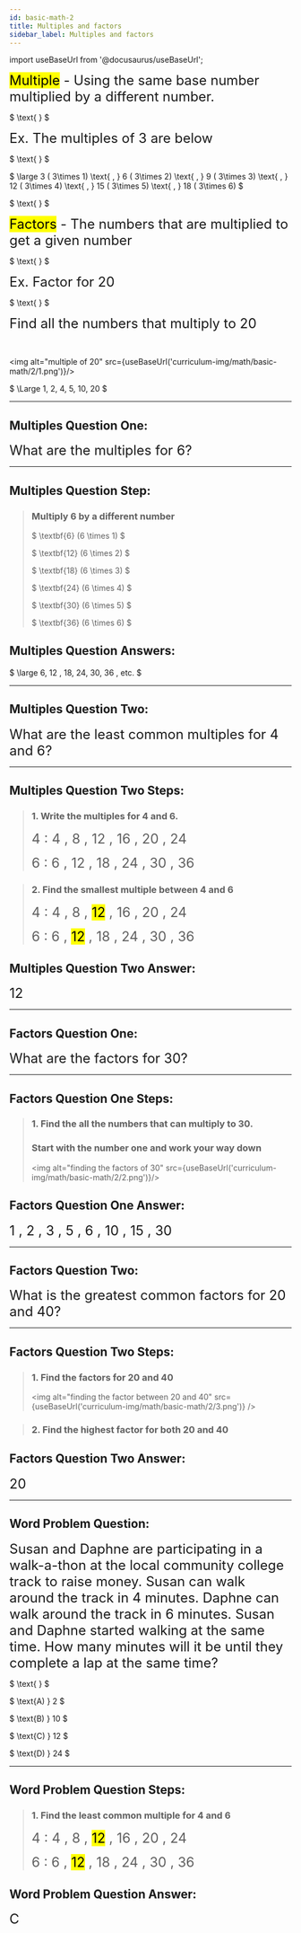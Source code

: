 ```yaml
---
id: basic-math-2
title: Multiples and factors
sidebar_label: Multiples and factors
---
```


import useBaseUrl from '@docusaurus/useBaseUrl';

<font size="5"><mark>Multiple</mark> - Using the same base number multiplied by a different number.</font>

$
 \text{ } 
$

<font size="5">Ex. The multiples of 3 are below</font>

$
 \text{ } 
$

$
 \large 3 ( 3\times 1) \text{ , } 6 ( 3\times 2) \text{ , } 9 ( 3\times 3) \text{ , } 12 ( 3\times 4) \text{ , } 15 ( 3\times 5) \text{ , } 18 ( 3\times 6) 
$

$
 \text{ } 
$

<font size="5"><mark>Factors</mark> - The numbers that are multiplied to get a given number</font>

$
 \text{ } 
$

<font size="5">Ex. Factor for 20</font>

$
 \text{ } 
$

<font size="5">Find all the numbers that multiply to 20</font>

<br />

<img alt="multiple of 20" src={useBaseUrl('curriculum-img/math/basic-math/2/1.png')}/>

$
\Large 1, 2, 4, 5, 10, 20
$

---

## Multiples Question One:

<font size="5">What are the multiples for 6?</font>

---

## Multiples Question Step:

> ### Multiply 6 by a different number
>
> $
  \textbf{6} (6 \times 1)
$
>
> $
  \textbf{12} (6 \times 2)
$
>
> $
  \textbf{18} (6 \times 3)
$
>
> $
  \textbf{24} (6 \times 4)
$
>
> $
  \textbf{30} (6 \times 5)
$
>
> $
  \textbf{36} (6 \times 6)
$

## Multiples Question Answers:

$
  \large 6, 12 , 18, 24, 30, 36 , etc.
$

---

## Multiples Question Two:

<font size="5">What are the least common multiples for 4 and 6?</font>

---

## Multiples Question Two Steps:

> ### 1. Write the multiples for 4 and 6.
>
> <font size="5"> 4 : 4 , 8 , 12 , 16 , 20 , 24</font><br />
>
> <font size="5"> 6 : 6 , 12 , 18 , 24 , 30 , 36</font>

> ### 2. Find the smallest multiple between 4 and 6
>
> <font size="5"> 4 : 4 , 8 , <mark>12</mark> , 16 , 20 , 24</font><br />
>
> <font size="5"> 6 : 6 , <mark>12</mark> , 18 , 24 , 30 , 36</font>

## Multiples Question Two Answer:

<font size="5">12</font>

---

## Factors Question One:

<font size="5">What are the factors for 30?</font>

---

## Factors Question One Steps:

> ### 1. Find the all the numbers that can multiply to 30.
>
> ### Start with the number one and work your way down
>
> <img alt="finding the factors of 30" src={useBaseUrl('curriculum-img/math/basic-math/2/2.png')}/>

## Factors Question One Answer:

<font size="5">1 , 2 , 3 , 5 , 6 , 10 , 15 , 30</font>

---

## Factors Question Two:

<font size="5">What is the greatest common factors for 20 and 40?</font>

---

## Factors Question Two Steps:

> ### 1. Find the factors for 20 and 40
>
> <img alt="finding the factor between 20 and 40" src={useBaseUrl('curriculum-img/math/basic-math/2/3.png')} />

> ### 2. Find the highest factor for both 20 and 40

## Factors Question Two Answer:

<font size="5">20</font>

---

## Word Problem Question:

<font size="5">Susan and Daphne are participating in a walk-a-thon at the local community college track to raise money. Susan can walk around the track in 4 minutes. Daphne can walk around the track in 6 minutes. Susan and Daphne started walking at the same time. How many minutes will it be until they complete a lap at the same time? </font>

$
\text{ }
$

$
 \text{A) } 2
$

$
\text{B) } 10
$

$
\text{C) } 12
$

$
\text{D) } 24
$

---

## Word Problem Question Steps:

> ### 1. Find the least common multiple for 4 and 6
>
> <font size="5"> 4 : 4 , 8 , <mark>12</mark> , 16 , 20 , 24</font><br />
>
> <font size="5"> 6 : 6 , <mark>12</mark> , 18 , 24 , 30 , 36</font>

## Word Problem Question Answer:

<font size="5">C </font>
